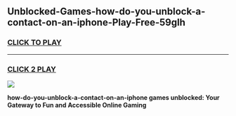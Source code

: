 
## Unblocked-Games-how-do-you-unblock-a-contact-on-an-iphone-Play-Free-59glh
<h3>
<a href="https://premium76.site?title=how-do-you-unblock-a-contact-on-an-iphone&ref=10A">CLICK TO PLAY</a></h3>
<hr>

<h3>
<a href="https://premium76.site?title=how-do-you-unblock-a-contact-on-an-iphone&ref=10A">CLICK 2 PLAY</a>
  
</h3>

<a href="https://premium76.site?title=how-do-you-unblock-a-contact-on-an-iphone&ref=10A"><img src="https://clearcache.store/games.png"></a>


**how-do-you-unblock-a-contact-on-an-iphone games unblocked: Your Gateway to Fun and Accessible Online Gaming**
